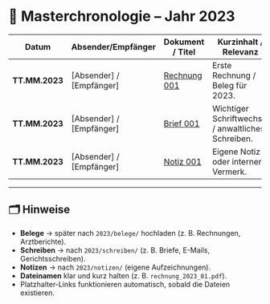 # 📑 Masterchronologie – Jahr 2023

| Datum        | Absender/Empfänger | Dokument / Titel | Kurzinhalt / Relevanz |
|--------------|-------------------|------------------|-----------------------|
| **TT.MM.2023** | [Absender] / [Empfänger] | [Rechnung 001](belege/rechnung_001.pdf) | Erste Rechnung / Beleg für 2023. |
| **TT.MM.2023** | [Absender] / [Empfänger] | [Brief 001](schreiben/brief_001.pdf) | Wichtiger Schriftwechsel / anwaltliches Schreiben. |
| **TT.MM.2023** | [Absender] / [Empfänger] | [Notiz 001](notizen/notiz_001.pdf) | Eigene Notiz oder interner Vermerk. |

---

## 🗂️ Hinweise

- **Belege** → später nach `2023/belege/` hochladen (z. B. Rechnungen, Arztberichte).  
- **Schreiben** → nach `2023/schreiben/` (z. B. Briefe, E-Mails, Gerichtsschreiben).  
- **Notizen** → nach `2023/notizen/` (eigene Aufzeichnungen).  
- **Dateinamen** klar und kurz halten (z. B. `rechnung_2023_01.pdf`).  
- Platzhalter-Links funktionieren automatisch, sobald die Dateien existieren.  
